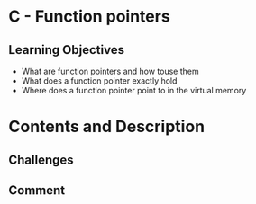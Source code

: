 # C - Function pointers

## Learning Objectives
- What are function pointers and how touse them
- What does a function pointer exactly hold
- Where does a function pointer point to in the virtual memory
# Contents and Description

## Challenges

## Comment

